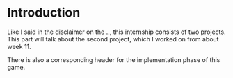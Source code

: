 # Introduction

Like I said in the disclaimer on the [..](../ "mention"), this internship consists of two projects. This part will talk about the second project, which I worked on from about week 11.&#x20;

There is also a corresponding header for the implementation phase of this game.

